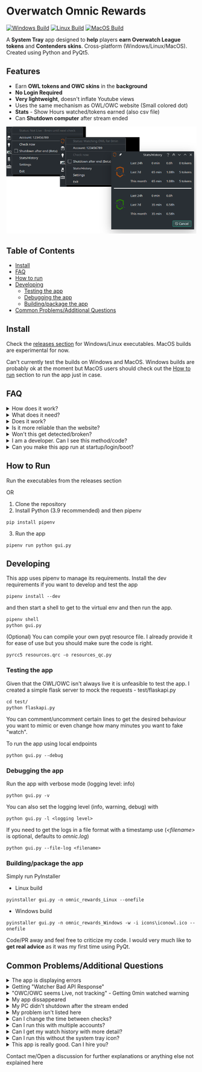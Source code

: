# Overwatch Omnic Rewards
[![Windows Build](https://github.com/shirokumacode/overwatch-omnic-rewards/actions/workflows/windows_build.yml/badge.svg)](https://github.com/shirokumacode/overwatch-omnic-rewards/actions/workflows/windows_build.yml)
[![Linux Build](https://github.com/shirokumacode/overwatch-omnic-rewards/actions/workflows/linux_build.yml/badge.svg)](https://github.com/shirokumacode/overwatch-omnic-rewards/actions/workflows/linux_build.yml) 
[![MacOS Build](https://github.com/shirokumacode/overwatch-omnic-rewards/actions/workflows/macos_build.yml/badge.svg)](https://github.com/shirokumacode/overwatch-omnic-rewards/actions/workflows/macos_build.yml) 

A **System Tray** app designed to **help** players **earn Overwatch League tokens** and **Contenders skins**. Cross-platform (Windows/Linux/MacOS). Created using Python and PyQt5. 

## Features
- Earn **OWL tokens and OWC skins** in the **background**
- **No Login Required**
- **Very lightweight**, doesn't inflate Youtube views 
- Uses the same mechanism as OWL/OWC website (Small colored dot)
- **Stats** - Show Hours watched/tokens earned (also csv file)
- Can **Shutdown computer** after stream ended 

![](images/merged.png)


## Table of Contents

- [Install](#install)
- [FAQ](#faq)
- [How to run](#how-to-run)
- [Developing](#developing)
    - [Testing the app](#testing-the-app)
    - [Debugging the app](#debugging-the-app)
    - [Building/package the app](#buildingpackage-the-app)
- [Common Problems/Additional Questions](#common-problemsadditional-questions)

## Install

Check the [releases section](https://github.com/shirokumacode/overwatch-omnic-rewards/releases/) for Windows/Linux executables. MacOS builds are experimental for now.

Can't currently test the builds on Windows and MacOS. Windows builds are probably ok at the moment but MacOS users should check out the [How to run](#how-to-run) section to run the app just in case.

## FAQ
<details>
<summary>How does it work?</summary>
The app checks every 10min if OWL/OWC is currently live. If it's live, it will start to "watch" and track watch time.
</details>

<details>
<summary>What does it need?</summary>
No logins, no passwords. It only needs your Blizzard user_id that you can obtain in <5secs. Follow the steps on the app to get it. 
</details>

<details>
<summary>Does it work?</summary>
It does. I've tested the mechanism for the past month. I haven't open the OWL/OWC website so far and earned all the tokens and June OWC skins.

This mechanism was already found and implemented before (with minor differences). See these repositories:
- [cyandterry/OWL-Token](https://github.com/cyandterry/OWL-Token)
- [TrebuchKill/owl-token-guide](https://github.com/TrebuchKill/owl-token-guide)
</details>

<details>
<summary>Is it more reliable than the website?</summary>
It is as you don't rely on the youtube player status (playing/not playing) to track. Also you can have adblockers blocking the necessary tracking endpoints. Hovewer I can't guarantee the OWL tracking endpoints are stable (sometimes they go down). 
</details>

<details>
<summary>Won't this get detected/broken?</summary>
This app behaves like a normal browser/user and should be undetectable.
I reverse engineered the mechanism that is used to track the user on OWL/OWC site. The mechanism itself is very simple. 

There is a possiblity that the devs change the mechanism used, but it should be possible to patch the app fairly easily. Can't guarantee it will work forever. 
</details>

<details>
<summary>I am a developer. Can I see this method/code?</summary>
You should check out the utils folder and the examples inside. Any python programmer should be able to see what it does in <5min. Feel free to use/reimplement or even create your own headless version.
</details>

<details>
<summary>Can you make this app run at startup/login/boot?</summary>
You certainly can. Just download the executable follow the steps below

- [Windows guide](https://support.microsoft.com/en-us/windows/add-an-app-to-run-automatically-at-startup-in-windows-10-150da165-dcd9-7230-517b-cf3c295d89dd)
- Linux - depends on the distribution/DE
    - [KDE](https://userbase.kde.org/System_Settings/Autostart)
    - [Arch](https://wiki.archlinux.org/title/autostarting#On_desktop_environment_startup)
</details>

## How to Run

Run the executables from the releases section 

OR

1. Clone the repository 
2. Install Python (3.9 recommended) and then pipenv
```shell
pip install pipenv
```
3. Run the app
```shell
pipenv run python gui.py
```

## Developing

This app uses pipenv to manage its requirements. Install the dev requirements if you want to develop and test the app
```shell
pipenv install --dev
```
and then start a shell to get to the virtual env and then run the app.
```shell
pipenv shell
python gui.py
```

(Optional) You can compile your own pyqt resource file. I already provide it for ease of use but you should make sure the code is right.
```shell
pyrcc5 resources.qrc -o resources_qc.py
```

### Testing the app
Given that the OWL/OWC isn't always live it is unfeasible to test the app. I created a simple flask server to mock the requests - test/flaskapi.py
```shell
cd test/
python flaskapi.py
```
You can comment/uncomment certain lines to get the desired behaviour you want to mimic or even change how many minutes you want to fake "watch".

To run the app using local endpoints
```shell
python gui.py --debug
```

### Debugging the app
Run the app with verbose mode (logging level: info)
```shell
python gui.py -v
```
You can also set the logging level (info, warning, debug) with
```shell
python gui.py -l <logging level>
```

If you need to get the logs in a file format with a timestamp use (_\<filename\>_ is optional, defaults to _omnic.log_)
```shell
python gui.py --file-log <filename>
```
### Building/package the app
Simply run PyInstaller
- Linux build
```shell
pyinstaller gui.py -n omnic_rewards_Linux --onefile 
```
- Windows build
```shell
pyinstaller gui.py -n omnic_rewards_Windows -w -i icons\iconowl.ico --onefile 
```

Code/PR away and feel free to criticize my code. I would very much like to **get real advice** as it was my first time using PyQt.

## Common Problems/Additional Questions

<details>
<summary>The app is displaying errors</summary>
The app should tell you what the problem is. Make sure your account is set and you are connected to the Internet. 

If you get a notification as well it needs user intervention. Use the check now button/action to see if it clears. 
</details>

<details>
<summary>Getting "Watcher Bad API Response"</summary>
It is probably the tracking endpoints having a breakdown. When people complain the circle is disappearing on the website it's this error.
</details>

<details>
<summary>"OWC/OWC seems Live, not tracking" - Getting 0min watched warning</summary>
When the stream ends, the OWL website takes a while to remove the live now panel. The app detects it is "live" but it can't track/"watch". This is most likely the reason. 
</details>

<details>
<summary>My app dissappeared</summary>
That indicates a hard crash. Try to reproduce it and open a issue on Github so I can fix it.
</details>

<details>
<summary>My PC didn't shutdown after the stream ended</summary>
The app tries to shutdown the computer on the next false live check. Howewer keep in mind it's still in beta:

- Linux: Depends on *systemctl*
- Windows: Not tested but should work
- MacOS: Can't test if the method used to shutdown works at all (open issue on Github if it doesn't)
</details>

<details>
<summary>My problem isn't listed here</summary>
Open an issue on Github so I can try to fix it
</details>

<details>
<summary>Can I change the time between checks?</summary>
You can via the config file (config.json) but you might get 0min watched warnings. I feel 10min (default) is a good compromise.
</details>

<details>
<summary>Can I run this with multiple accounts?</summary>
You can. To do this you should place the app in different folders with different config files (config.json) for each account.
</details>

<details>
<summary>Can I get my watch history with more detail?</summary>
The app creates a csv file with your watch history. Check the created file - history.csv
</details>

<details>
<summary>Can I run this without the system tray icon?</summary>
You can but it is not advisable. The argument -q or --quiet make the system tray not visible. You should enable it with the -v argument so you can get feedback of what is it doing

```shell
python gui.py -q -v
```
You can also develop your own headless version using the example inside the utils folder.
</details>

<details>
<summary>This app is really good. Can I hire you?</summary>
My resume consists of 4999SR Genji main with coding on the side. I accept food as payment. Email me
</details>


Contact me/Open a discussion for further explanations or anything else not explained here






